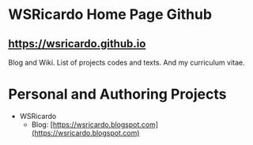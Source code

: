 # WSRicardo Home Page Github
## https://wsricardo.github.io

Blog and Wiki. List of projects codes and texts. 
And my curriculum vitae.

# Personal and Authoring Projects

* WSRicardo
	- Blog: [https://wsricardo.blogspot.com](https://wsricardo.blogspot.com)

